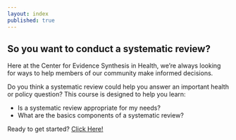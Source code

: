 ```yaml
---
layout: index
published: true
---
```


## So you want to conduct a systematic review?  

Here at the Center for Evidence Synthesis in Health, we’re always looking for ways to help members of our community make informed decisions. 

Do you think a systematic review could help you answer an important health or policy question? This course is designed to help you learn: 

- Is a systematic review appropriate for my needs?
- What are the basics components of a systematic review?

Ready to get started? [Click Here!](https://evsynthacademy.github.io/Intro-Evidence-Synthesis/modules/what%20is%20evidence%20synthesis/evsynth/)
